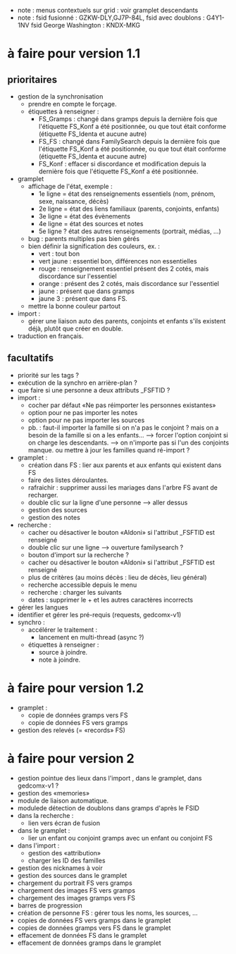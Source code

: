 
* note : menus contextuels sur grid : voir gramplet descendants
* note : fsid fusionné : GZKW-DLY,GJ7P-84L, fsid avec doublons : G4Y1-1NV
        fsid George Washington : KNDX-MKG

# à faire pour version 1.1

## prioritaires
* gestion de la synchronisation
  * prendre en compte le forçage.
  * étiquettes à renseigner :
    * FS\_Gramps : changé dans gramps depuis la dernière fois que l'étiquette FS\_Konf a été positionnée, ou que tout était conforme (étiquette FS\_Identa et aucune autre)
    * FS\_FS : changé dans FamilySearch depuis la dernière fois que l'étiquette FS\_Konf a été positionnée, ou que tout était conforme (étiquette FS\_Identa et aucune autre)
    * FS\_Konf : effacer si discordance et modification depuis la dernière fois que l'étiquette FS\_Konf a été positionnée.
* gramplet
  * affichage de l'état, exemple :
    * 1e ligne = état des renseignements essentiels (nom, prénom, sexe, naissance, décès)
    * 2e ligne = état des liens familiaux (parents, conjoints, enfants)
    * 3e ligne = état des évènements
    * 4e ligne = état des sources et notes
    * 5e ligne ? état des autres renseignements (portrait, médias, …)
  * bug : parents multiples pas bien gérés
  * bien définir la signification des couleurs, ex. :
    * vert : tout bon
    * vert jaune : essentiel bon, différences non essentielles
    * rouge : renseignement essentiel présent des 2 cotés, mais discordance sur l'essentiel
    * orange : présent des 2 cotés, mais discordance sur l'essentiel
    * jaune : présent que dans gramps
    * jaune 3 : présent que dans FS.
  * mettre la bonne couleur partout
* import :
  * gérer une liaison auto des parents, conjoints et enfants s'ils existent déjà, plutôt que créer en double.
* traduction en français.
## facultatifs
* priorité sur les tags ?
* exécution de la synchro en arrière-plan ?
* que faire si une personne a deux attributs \_FSFTID ?
* import :
  * cocher par défaut «Ne pas réimporter les personnes existantes»
  * option pour ne pas importer les notes
  * option pour ne pas importer les sources
  * pb. : faut-il importer la famille si on n'a pas le conjoint ?
          mais on a besoin de la famille si on a les enfants…
            --> forcer l'option conjoint si on charge les descendants.
          --> on n'importe pas si l'un des conjoints manque.
          ou mettre à jour les familles quand ré-import ?
* gramplet :
  * création dans FS : lier aux parents et aux enfants qui existent dans FS
  * faire des listes déroulantes.
  * rafraichir : supprimer aussi les mariages dans l'arbre FS avant de recharger.
  * double clic sur la ligne d'une personne --> aller dessus
  * gestion des sources
  * gestion des notes
* recherche :
  * cacher ou désactiver le bouton «Aldoni» si l'attribut \_FSFTID est renseigné
  * double clic sur une ligne --> ouverture familysearch ?
  * bouton d'import sur la recherche ?
  * cacher ou désactiver le bouton «Aldoni» si l'attribut \_FSFTID est renseigné
  * plus de critères (au moins décès : lieu de décès, lieu général)
  * recherche accessible depuis le menu
  * recherche : charger les suivants
  * dates : supprimer le + et les autres caractères incorrects
* gérer les langues
* identifier et gérer les pré-requis (requests, gedcomx-v1)
* synchro :
  * accélérer le traitement :
    * lancement en multi-thread (async ?)
  * étiquettes à renseigner :
    * source à joindre.
    * note à joindre.

# à faire pour version 1.2

* gramplet :
  * copie de données gramps vers FS 
  * copie de données FS vers gramps 
* gestion des relevés (= «records» FS)

# à faire pour version 2

* gestion pointue des lieux dans l'import , dans le gramplet, dans gedcomx-v1 ?
* gestion des «memories»
* module de liaison automatique.
* modulede détection de doublons dans gramps d'après le FSID
* dans la recherche :
  * lien vers écran de fusion
* dans le gramplet :
  * lier un enfant ou conjoint gramps avec un enfant ou conjoint FS
* dans l'import :
  * gestion des «attribution»
  * charger les ID des familles
* gestion des nicknames à voir
* gestion des sources dans le gramplet
* chargement du portrait FS vers gramps
* chargement des images FS vers gramps
* chargement des images gramps vers FS
* barres de progression
* création de personne FS : gérer tous les noms, les sources, …
* copies de données FS vers gramps dans le gramplet
* copies de données gramps vers FS dans le gramplet
* effacement de données FS dans le gramplet
* effacement de données gramps dans le gramplet

